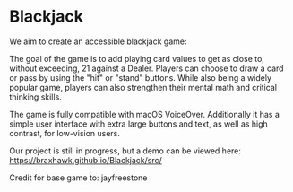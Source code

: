 # Blackjack

We aim to create an accessible blackjack game:

The goal of the game is to add playing card values to get as close to, without exceeding, 21 against a Dealer. Players can choose to draw a card or pass by using the "hit" or "stand" buttons. While also being a widely popular game, players can also strengthen their mental math and critical thinking skills. 

The game is fully compatible with macOS VoiceOver. Additionally it has a simple user interface with extra large buttons and text, as well as high contrast, for low-vision users. 

Our project is still in progress, but a demo can be viewed here:
https://braxhawk.github.io/Blackjack/src/

Credit for base game to: jayfreestone
